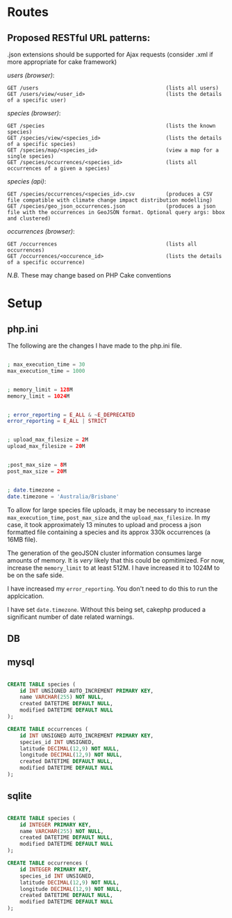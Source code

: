 Routes
==========

Proposed RESTful URL patterns:
---------------------------------

.json extensions should be supported for Ajax requests
(consider .xml if more appropriate for cake framework)

*users (browser)*:

```
GET /users                                         (lists all users)
GET /users/view/<user_id>                          (lists the details of a specific user)
```

*species (browser)*:

```
GET /species                                       (lists the known species)
GET /species/view/<species_id>                     (lists the details of a specific species)
GET /species/map/<species_id>                      (view a map for a single species)
GET /species/occurrences/<species_id>              (lists all occurrences of a given a species)
```

*species (api)*:

```
GET /species/occurrences/<species_id>.csv          (produces a CSV file compatible with climate change impact distribution modelling)
GET /species/geo_json_occurrences.json             (produces a json file with the occurrences in GeoJSON format. Optional query args: bbox and clustered)
```

*occurrences (browser)*:

```
GET /occurrences                                   (lists all occurrences)
GET /occurrences/<occurence_id>                    (lists the details of a specific occurrence)
```

*N.B.* These may change based on PHP Cake conventions

Setup
==========

php.ini
---------

The following are the changes I have made to the php.ini file.

```php

; max_execution_time = 30
max_execution_time = 1000


; memory_limit = 128M
memory_limit = 1024M


; error_reporting = E_ALL & ~E_DEPRECATED
error_reporting = E_ALL | STRICT


; upload_max_filesize = 2M
upload_max_filesize = 20M


;post_max_size = 8M
post_max_size = 20M


; date.timezone =
date.timezone = 'Australia/Brisbane'

```

To allow for large species file uploads, it may be necessary to increase <code>max_execution_time</code>, <code>post_max_size</code> and the <code>upload_max_filesize</code>.
In my case, it took approximately 13 minutes to upload and process a json formatted file containing a species and its approx 330k occurrences (a 16MB file).

The generation of the geoJSON cluster information consumes large amounts of memory. It is *very* likely that this could be opmitimized.
For now, increase the <code>memory_limit</code> to at least 512M. I have increased it to 1024M to be on the safe side.

I have increased my <code>error_reporting</code>. You don't need to do this to run the applcication.

I have set <code>date.timezone</code>. Without this being set, cakephp produced a significant number of date related warnings.


DB
---------

mysql
---------

```sql

CREATE TABLE species (
    id INT UNSIGNED AUTO_INCREMENT PRIMARY KEY,
    name VARCHAR(255) NOT NULL,
    created DATETIME DEFAULT NULL,
    modified DATETIME DEFAULT NULL
);

CREATE TABLE occurrences (
    id INT UNSIGNED AUTO_INCREMENT PRIMARY KEY,
    species_id INT UNSIGNED,
    latitude DECIMAL(12,9) NOT NULL,
    longitude DECIMAL(12,9) NOT NULL,
    created DATETIME DEFAULT NULL,
    modified DATETIME DEFAULT NULL
);

```

sqlite
---------

```sql

CREATE TABLE species (
    id INTEGER PRIMARY KEY,
    name VARCHAR(255) NOT NULL,
    created DATETIME DEFAULT NULL,
    modified DATETIME DEFAULT NULL
);

CREATE TABLE occurrences (
    id INTEGER PRIMARY KEY,
    species_id INT UNSIGNED,
    latitude DECIMAL(12,9) NOT NULL,
    longitude DECIMAL(12,9) NOT NULL,
    created DATETIME DEFAULT NULL,
    modified DATETIME DEFAULT NULL
);

```
